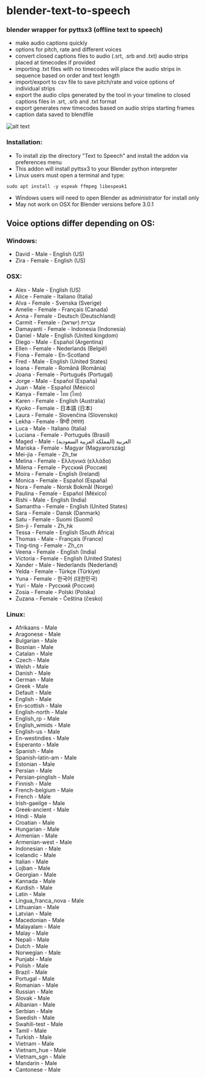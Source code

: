 # blender-text-to-speech
### blender wrapper for pyttsx3 (offline text to speech)
* make audio captions quickly
* options for pitch, rate and different voices
* convert closed captions files to audio (.srt, .srb and .txt) audio strips placed at timecodes if provided
* importing .txt files with no timecodes will place the audio strips in sequence based on order and text length
* import/export to csv file to save pitch/rate and voice options of individual strips
* export the audio clips generated by the tool in your timeline to closed captions files in .srt, .srb and .txt format
* export generates new timecodes based on audio strips starting frames
* caption data saved to blendfile

![alt text](https://github.com/technisculpt/blender-text-to-speech-offline/blob/main/ui_preview.png)

### Installation:
* To install zip the directory "Text to Speech" and install the addon via preferences menu
* This addon will install pyttsx3 to your Blender python interpreter
* Linux users must open a terminal and type:

```sudo apt install -y espeak ffmpeg libespeak1```
* Windows users will need to open Blender as administrator for install only
* May not work on OSX for Blender versions before 3.0.1

## Voice options differ depending on OS:
### Windows:
* David - Male - English (US)
* Zira - Female - English (US)

### OSX:
* Alex - Male - English (US)
* Alice - Female - Italiano (Italia)
* Alva - Female - Svenska (Sverige)
* Amelie - Female - Français (Canada)
* Anna - Female - Deutsch (Deutschland)
* Carmit - Female - עברית (ישראל)
* Damayanti - Female - Indonesia (Indonesia)
* Daniel - Male - English (United kingdom)
* Diego - Male - Español (Argentina)
* Ellen - Female - Nederlands (België)
* Fiona - Female - En-Scotland
* Fred - Male - English (United States)
* Ioana - Female - Română (România)
* Joana - Female - Português (Portugal)
* Jorge - Male - Español (España)
* Juan - Male - Español (México)
* Kanya - Female - ไทย (ไทย)
* Karen - Female - English (Australia)
* Kyoko - Female - 日本語 (日本)
* Laura - Female - Slovenčina (Slovensko)
* Lekha - Female - हिन्दी (भारत)
* Luca - Male - Italiano (Italia)
* Luciana - Female - Português (Brasil)
* Maged - Male - العربية (المملكة العربية السعودية)
* Mariska - Female - Magyar (Magyarország)
* Mei-jia - Female - Zh_tw
* Melina - Female - Ελληνικά (ελλάδα)
* Milena - Female - Русский (Pоссия)
* Moira - Female - English (Ireland)
* Monica - Female - Español (España)
* Nora - Female - Norsk Bokmål (Norge)
* Paulina - Female - Español (México)
* Rishi - Male - English (India)
* Samantha - Female - English (United States)
* Sara - Female - Dansk (Danmark)
* Satu - Female - Suomi (Suomi)
* Sin-ji - Female - Zh_hk
* Tessa - Female - English (South Africa)
* Thomas - Male - Français (France)
* Ting-ting - Female - Zh_cn
* Veena - Female - English (India)
* Victoria - Female - English (United States)
* Xander - Male - Nederlands (Nederland)
* Yelda - Female - Türkçe (Türkiye)
* Yuna - Female - 한국어 (대한민국)
* Yuri - Male - Русский (Pоссия)
* Zosia - Female - Polski (Polska)
* Zuzana - Female - Čeština (česko)

### Linux:
* Afrikaans - Male
* Aragonese - Male
* Bulgarian - Male
* Bosnian - Male
* Catalan - Male
* Czech - Male
* Welsh - Male
* Danish - Male
* German - Male
* Greek - Male
* Default - Male
* English - Male
* En-scottish - Male
* English-north - Male
* English_rp - Male
* English_wmids - Male
* English-us - Male
* En-westindies - Male
* Esperanto - Male
* Spanish - Male
* Spanish-latin-am - Male
* Estonian - Male
* Persian - Male
* Persian-pinglish - Male
* Finnish - Male
* French-belgium - Male
* French - Male
* Irish-gaeilge - Male
* Greek-ancient - Male
* Hindi - Male
* Croatian - Male
* Hungarian - Male
* Armenian - Male
* Armenian-west - Male
* Indonesian - Male
* Icelandic - Male
* Italian - Male
* Lojban - Male
* Georgian - Male
* Kannada - Male
* Kurdish - Male
* Latin - Male
* Lingua_franca_nova - Male
* Lithuanian - Male
* Latvian - Male
* Macedonian - Male
* Malayalam - Male
* Malay - Male
* Nepali - Male
* Dutch - Male
* Norwegian - Male
* Punjabi - Male
* Polish - Male
* Brazil - Male
* Portugal - Male
* Romanian - Male
* Russian - Male
* Slovak - Male
* Albanian - Male
* Serbian - Male
* Swedish - Male
* Swahili-test - Male
* Tamil - Male
* Turkish - Male
* Vietnam - Male
* Vietnam_hue - Male
* Vietnam_sgn - Male
* Mandarin - Male
* Cantonese - Male